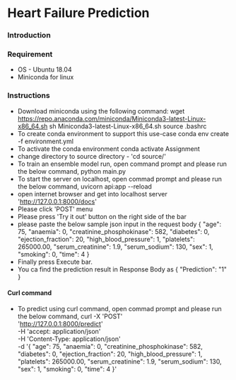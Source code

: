 # Heart Failure Prediction


### Introduction
    

### Requirement 

- OS - Ubuntu 18.04
- Miniconda for linux


### Instructions
- Download miniconda using the following command:
  wget https://repo.anaconda.com/miniconda/Miniconda3-latest-Linux-x86_64.sh
        sh Miniconda3-latest-Linux-x86_64.sh
  source .bashrc
- To create conda environment to support this use-case
  conda env create -f environment.yml
- To activate the conda environment
  conda activate Assignment
- change directory to source directory - 
  'cd source/'
- To train an ensemble model run, open command prompt and please run the below command,
  python main.py
- To start the server on localhost, open commad prompt and please run the below command,
  uvicorn api:app --reload
- open internet browser and get into localhost server 'http://127.0.0.1:8000/docs'
- Please click 'POST' menu
- Please press 'Try it out' button on the right side of the bar
- please paste the below sample json input in the request body 
  {
  "age": 75,
  "anaemia": 0,
  "creatinine_phosphokinase": 582,
  "diabetes": 0,
  "ejection_fraction": 20,
  "high_blood_pressure": 1,
  "platelets": 265000.00,
  "serum_creatinine": 1.9,
  "serum_sodium": 130,
  "sex": 1,
  "smoking": 0,
  "time": 4
  }
- Finally press Execute bar.
- You ca find the prediction result in Response Body as 
  {
    "Prediction": "1"
  }

#### Curl command
- To predict using curl command, open commad prompt and please run the below command,
  curl -X 'POST' \
  'http://127.0.0.1:8000/predict' \
  -H 'accept: application/json' \
  -H 'Content-Type: application/json' \
  -d '{
  "age": 75,
  "anaemia": 0,
  "creatinine_phosphokinase": 582,
  "diabetes": 0,
  "ejection_fraction": 20,
  "high_blood_pressure": 1,
  "platelets": 265000.00,
  "serum_creatinine": 1.9,
  "serum_sodium": 130,
  "sex": 1,
  "smoking": 0,
  "time": 4
  }'


